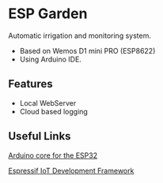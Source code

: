 # ESP Garden

Automatic irrigation and monitoring system.
- Based on Wemos D1 mini PRO (ESP8622)
- Using Arduino IDE.

## Features

- Local WebServer
- Cloud based logging

## Useful Links

[Arduino core for the ESP32](https://github.com/espressif/arduino-esp32)

[Espressif IoT Development Framework](https://github.com/espressif/esp-idf)